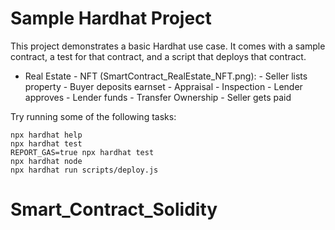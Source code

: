 # Sample Hardhat Project

This project demonstrates a basic Hardhat use case. It comes with a sample contract, a test for that contract, and a script that deploys that contract.
 - Real Estate - NFT (SmartContract_RealEstate_NFT.png):
        - Seller lists property
        - Buyer deposits earnset
        - Appraisal
        - Inspection
        - Lender approves
        - Lender funds
        - Transfer Ownership
        - Seller gets paid 

Try running some of the following tasks:

```shell
npx hardhat help
npx hardhat test
REPORT_GAS=true npx hardhat test
npx hardhat node
npx hardhat run scripts/deploy.js
```
# Smart_Contract_Solidity
